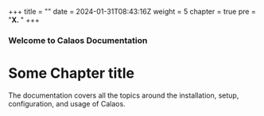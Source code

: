 +++
title = ""
date = 2024-01-31T08:43:16Z
weight = 5
chapter = true
pre = "<b>X. </b>"
+++

### Welcome to Calaos Documentation

# Some Chapter title

The documentation covers all the topics around the installation, setup, configuration, and usage of Calaos.
